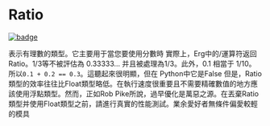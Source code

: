 # Ratio

[![badge](https://img.shields.io/endpoint.svg?url=https%3A%2F%2Fgezf7g7pd5.execute-api.ap-northeast-1.amazonaws.com%2Fdefault%2Fsource_up_to_date%3Fowner%3Derg-lang%26repos%3Derg%26ref%3Dmain%26path%3Ddoc/EN/API/types/classes/Ratio.md%26commit_hash%3Dd15cbbf7b33df0f78a575cff9679d84c36ea3ab1)](https://gezf7g7pd5.execute-api.ap-northeast-1.amazonaws.com/default/source_up_to_date?owner=erg-lang&repos=erg&ref=main&path=doc/EN/API/types/classes/Ratio.md&commit_hash=d15cbbf7b33df0f78a575cff9679d84c36ea3ab1)

表示有理數的類型。它主要用于當您要使用分數時
實際上，Erg中的/運算符返回 Ratio。1/3等不被評估為 0.33333... 并且被處理為1/3。此外，0.1 相當于 1/10。所以`0.1 + 0.2 == 0.3`。這聽起來很明顯，但在 Python中它是False
但是，Ratio類型的效率往往比Float類型略低。在執行速度很重要且不需要精確數值的地方應該使用浮點類型。然而，正如Rob Pike所說，過早優化是萬惡之源。在丟棄Ratio類型并使用Float類型之前，請進行真實的性能測試。業余愛好者無條件偏愛較輕的模具
